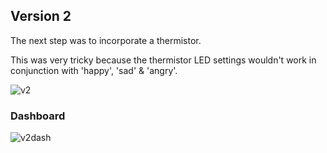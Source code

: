 ## Version 2

The next step was to incorporate a thermistor.

This was very tricky because the thermistor LED settings wouldn't work in conjunction with 'happy', 'sad' & 'angry'.

![v2](https://cloud.githubusercontent.com/assets/23510912/25702209/d4b0a90e-30c7-11e7-9329-f6d3efa44531.PNG)

### Dashboard

![v2dash](https://cloud.githubusercontent.com/assets/23510912/25702223/e507d6a6-30c7-11e7-9d06-50f7df4072a5.PNG)
